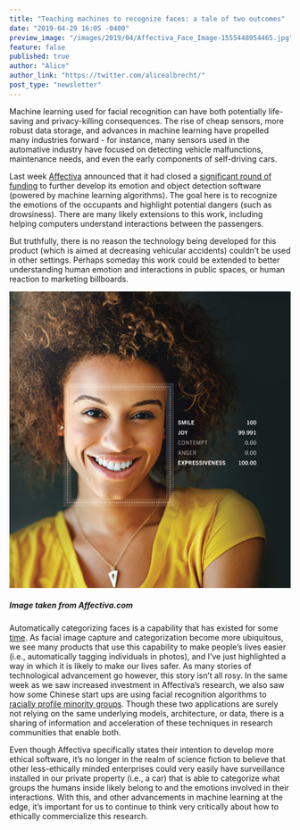 ```yaml
---
title: "Teaching machines to recognize faces: a tale of two outcomes"
date: "2019-04-29 16:05 -0400"
preview_image: "/images/2019/04/Affectiva_Face_Image-1555448954465.jpg"
feature: false
published: true
author: "Alice"
author_link: "https://twitter.com/alicealbrecht/"
post_type: "newsletter"
---
```


Machine learning used for facial recognition can have both potentially life-saving and privacy-killing consequences. The rise of cheap sensors, more robust data storage, and advances in machine learning have propelled many industries forward - for instance, many sensors used in the automative industry have focused on detecting vehicle malfunctions, maintenance needs, and even the early components of self-driving cars.   

Last week [Affectiva](https://go.affectiva.com/auto) announced that it had closed a [significant round of funding](https://venturebeat.com/2019/04/11/affectiva-raises-26-million-to-bring-emotional-intelligence-ai-to-car-safety-systems/) to further develop its emotion and object detection software (powered by machine learning algorithms). The goal here is to recognize the emotions of the occupants and highlight potential dangers (such as drowsiness). There are many likely extensions to this work, including helping computers understand interactions between the passengers. 

But truthfully, there is no reason the technology being developed for this product (which is aimed at decreasing vehicular accidents) couldn’t be used in other settings. Perhaps someday this work could be extended to better understanding human emotion and interactions in public spaces, or human reaction to marketing billboards.

![](/static/images/2019/04/Affectiva_Face_Image-1555448954465.jpg)
##### Image taken from Affectiva.com

Automatically categorizing faces is a capability that has existed for some [time](https://ieeexplore.ieee.org/abstract/document/1467368). As facial image capture and categorization become more ubiquitous, we see many products that use this capability to make people’s lives easier (i.e., automatically tagging individuals in photos), and I’ve just highlighted a way in which it is likely to make our lives safer. As many stories of technological advancement go however, this story isn’t all rosy. In the same week as we saw increased investment in Affectiva’s research, we also saw how some Chinese start ups are using facial recognition algorithms to [racially profile minority groups](https://www.nytimes.com/2019/04/14/technology/china-surveillance-artificial-intelligence-racial-profiling.html).  Though these two applications are surely not relying on the same underlying models, architecture, or data, there is a sharing of information and acceleration of these techniques in research communities that enable both. 

Even though Affectiva specifically states their intention to develop more ethical software, it’s no longer in the realm of science fiction to believe that other less-ethically minded enterprises could very easily have surveillance installed in our private property (i.e., a car) that is able to categorize what groups the humans inside likely belong to and the emotions involved in their interactions. With this, and other advancements in machine learning at the edge, it’s important for us to continue to think very critically about how to ethically commercialize this research.